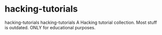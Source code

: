 # hacking-tutorials
hacking-tutorials hacking-tutorials  A Hacking tutorial collection. Most stuff is outdated. ONLY for educational purposes.

